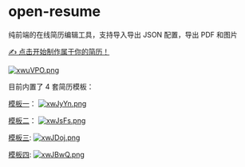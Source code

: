 # open-resume

纯前端的在线简历编辑工具，支持导入导出 JSON 配置，导出 PDF 和图片

[✍️ 点击开始制作属于你的简历！](https://open-resume.netlify.app)

[![xwuVPO.png](https://s1.ax1x.com/2022/10/14/xwuVPO.png)](https://imgse.com/i/xwuVPO)

目前内置了 4 套简历模板：

[模板一](https://open-resume.netlify.app/#/editor/developer-concise-1)：
[![xwJyYn.png](https://s1.ax1x.com/2022/10/14/xwJyYn.png)](https://imgse.com/i/xwJyYn)

[模板二](https://open-resume.netlify.app/#/editor/developer-concise-2)：
[![xwJsFs.png](https://s1.ax1x.com/2022/10/14/xwJsFs.png)](https://imgse.com/i/xwJsFs)

[模板三](https://open-resume.netlify.app/#/editor/simple-one-page):
[![xwJDoj.png](https://s1.ax1x.com/2022/10/14/xwJDoj.png)](https://imgse.com/i/xwJDoj)

[模板四](https://open-resume.netlify.app/#/editor/simple-one-page2):
[![xwJBwQ.png](https://s1.ax1x.com/2022/10/14/xwJBwQ.png)](https://imgse.com/i/xwJBwQ)
